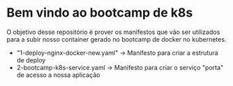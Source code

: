# Bem vindo ao bootcamp de k8s

O objetivo desse repositório é prover os manifestos que vão ser utilizados para a subir nosso container gerado no bootcamp de docker no kubernetes.

  - "1-deploy-nginx-docker-new.yaml" -> Manifesto para criar a estrutura de deploy
  - 2-bootcamp-k8s-service.yaml -> Manifesto para criar o serviço "porta" de acesso a nossa aplicação
